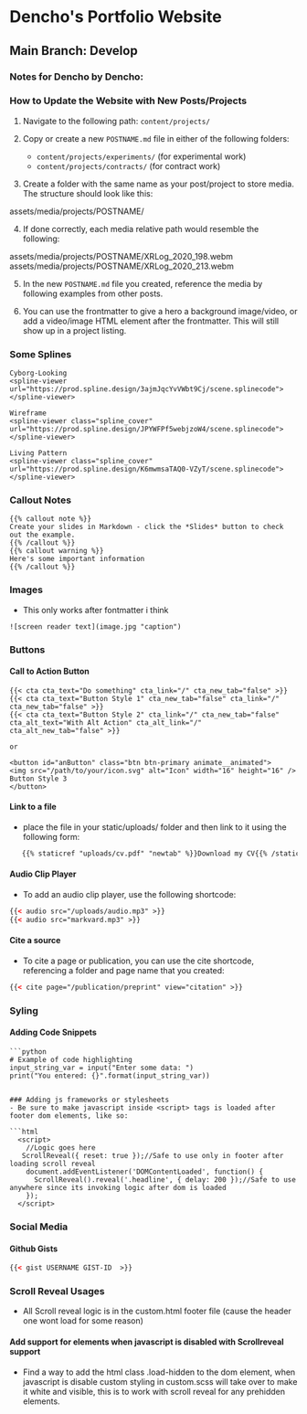 # Dencho's Portfolio Website

## Main Branch: Develop

### Notes for Dencho by Dencho:

### How to Update the Website with New Posts/Projects

1. Navigate to the following path: `content/projects/`

2. Copy or create a new `POSTNAME.md` file in either of the following folders:
   - `content/projects/experiments/` (for experimental work)
   - `content/projects/contracts/` (for contract work)

3. Create a folder with the same name as your post/project to store media. The structure should look like this:

assets/media/projects/POSTNAME/

4. If done correctly, each media relative path would resemble the following:

assets/media/projects/POSTNAME/XRLog_2020_198.webm assets/media/projects/POSTNAME/XRLog_2020_213.webm

5. In the new `POSTNAME.md` file you created, reference the media by following examples from other posts.

6. You can use the frontmatter to give a hero a background image/video, or add a video/image HTML element after the frontmatter. This will still show up in a project listing.

### Some Splines

```
Cyborg-Looking
<spline-viewer url="https://prod.spline.design/3ajmJqcYvVWbt9Cj/scene.splinecode"></spline-viewer>

Wireframe
<spline-viewer class="spline_cover" url="https://prod.spline.design/JPYWFPf5webjzoW4/scene.splinecode"></spline-viewer>

Living Pattern
<spline-viewer class="spline_cover" url="https://prod.spline.design/K6mwmsaTAQ0-VZyT/scene.splinecode"></spline-viewer>

```

### Callout Notes

```
{{% callout note %}}
Create your slides in Markdown - click the *Slides* button to check out the example.
{{% /callout %}}
{{% callout warning %}}
Here's some important information
{{% /callout %}}
```

### Images

- This only works after fontmatter i think
```
![screen reader text](image.jpg "caption")
```


### Buttons

#### Call to Action Button

```
{{< cta cta_text="Do something" cta_link="/" cta_new_tab="false" >}}
{{< cta cta_text="Button Style 1" cta_new_tab="false" cta_link="/" cta_new_tab="false" >}}
{{< cta cta_text="Button Style 2" cta_link="/" cta_new_tab="false" cta_alt_text="With Alt Action" cta_alt_link="/" cta_alt_new_tab="false" >}}

or 

<button id="anButton" class="btn btn-primary animate__animated">
<img src="/path/to/your/icon.svg" alt="Icon" width="16" height="16" />
Button Style 3
</button>
```

#### Link to a file
- place the file in your static/uploads/ folder and then link to it using the following form:
```html
   {{% staticref "uploads/cv.pdf" "newtab" %}}Download my CV{{% /staticref %}} 
```

#### Audio Clip Player
- To add an audio clip player, use the following shortcode:
```html
{{< audio src="/uploads/audio.mp3" >}}
{{< audio src="markvard.mp3" >}}
```
#### Cite a source
- To cite a page or publication, you can use the cite shortcode, referencing a folder and page name that you created:
```html
{{< cite page="/publication/preprint" view="citation" >}}
```

### Syling

#### Adding Code Snippets
```
```python
# Example of code highlighting
input_string_var = input("Enter some data: ")
print("You entered: {}".format(input_string_var))
```
```

### Adding js frameworks or stylesheets
- Be sure to make javascript inside <script> tags is loaded after footer dom elements, like so:

```html
  <script>
    //Logic goes here
   ScrollReveal({ reset: true });//Safe to use only in footer after loading scroll reveal
    document.addEventListener('DOMContentLoaded', function() {        
      ScrollReveal().reveal('.headline', { delay: 200 });//Safe to use anywhere since its invoking logic after dom is loaded
    });
  </script>
```
### Social Media

#### Github Gists

```html
{{< gist USERNAME GIST-ID  >}}
```

### Scroll Reveal Usages

- All Scroll reveal logic is in the custom.html footer file (cause the header one wont load for some reason)

#### Add support for elements when javascript is disabled with Scrollreveal support
- Find a way to add the html class  .load-hidden to the dom element, when javascript is disable custom styling in custom.scss will take over to make it white and visible, this is to work with scroll reveal for any prehidden elements.